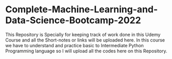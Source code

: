 # Complete-Machine-Learning-and-Data-Science-Bootcamp-2022
This Repository is Specially for keeping track of work done in this Udemy Course and all the Short-notes or links will be uploaded here. In this course we have to understand and practice basic to Intermediate Python Programming language so I will upload all the codes here on this Repository.
